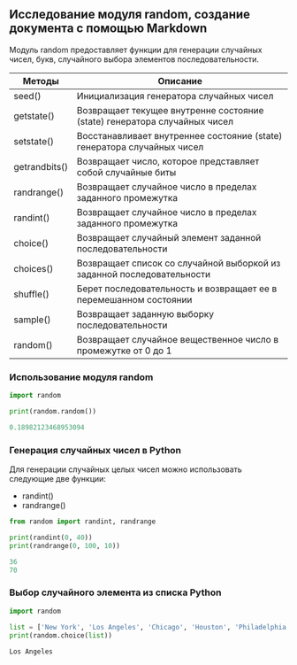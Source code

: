## Исследование модуля random, создание документа с помощью Markdown

Модуль random предоставляет функции для генерации случайных чисел, букв, случайного выбора элементов последовательности.

Методы | Описание
------------ | -------------
seed()	| Инициализация генератора случайных чисел
getstate() |	Возвращает текущее внутренне состояние (state) генератора случайных чисел
setstate()	| Восстанавливает внутреннее состояние (state) генератора случайных чисел
getrandbits() |	Возвращает число, которое представляет собой случайные биты
randrange()	| Возвращает случайное число в пределах заданного промежутка
randint()	| Возвращает случайное число в пределах заданного промежутка
choice() |	Возвращает случайный элемент заданной последовательности
choices()	| Возвращает список со случайной выборкой из заданной последовательности
shuffle() | Берет последовательность и возвращает ее в перемешанном состоянии
sample() |	Возвращает заданную выборку последовательности
random() |	Возвращает случайное вещественное число в промежутке от 0 до 1


### Использование модуля random

```python
import random

print(random.random())
```
```python
0.18982123468953094
```

### Генерация случайных чисел в Python

Для генерации случайных целых чисел можно использовать следующие две функции:

* randint()
* randrange()

```python
from random import randint, randrange

print(randint(0, 40))
print(randrange(0, 100, 10))
```

```python
36
70
```

### Выбор случайного элемента из списка Python

```python
import random
 
list = ['New York', 'Los Angeles', 'Chicago', 'Houston', 'Philadelphia']
print(random.choice(list))
```

```python
Los Angeles
```
